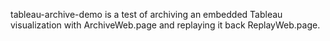 tableau-archive-demo is a test of archiving an embedded Tableau visualization
with ArchiveWeb.page and replaying it back ReplayWeb.page.
